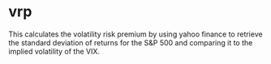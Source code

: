 # vrp
This calculates the  volatility risk premium by using yahoo finance to retrieve the standard deviation of returns for the S&P 500 and comparing it to the implied volatility of the VIX.
